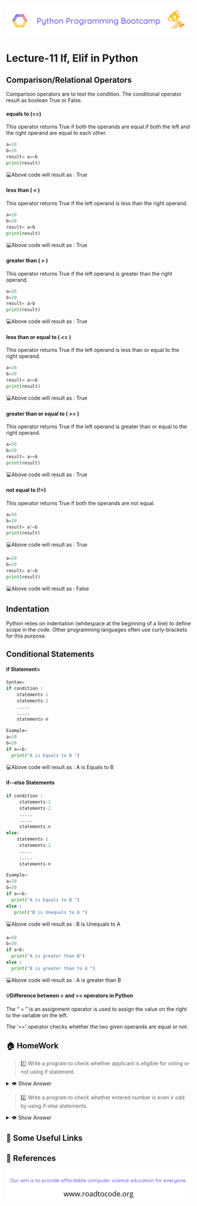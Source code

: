 <!-- HEADER -->
<p align="center">
  <img  src="./../assets/header.png" />
</p>

# Lecture-11 If, Elif in Python

## Comparison/Relational Operators

Comparison operators are to test the condition. The conditional operator result as boolean True or False.

 #### equals to (==)

This operator returns True if both the operands are equal.if both the left and the right operand are equal to each other.
```python
a=10
b=10
result= a==b
print(result)
```
💻Above code will result as : True  

#### less than ( < )

This operator returns True if the left operand is less than the right operand.

```python
a=10
b=20
result= a<b
print(result)
```
💻Above code will result as : True  

#### greater than ( > )

This operator returns True if the left operand is greater than the right operand.
```python 
a=30
b=20
result= a>b
print(result)
```
💻Above code will result as : True  

#### less than or equal to ( <= )

This operator returns True if the left operand is less than or equal to the right operand.
```python
a=10
b=20
result= a<=b
print(result)
```
💻Above code will result as : True  

#### greater than or equal to ( >= )

This operator returns True if the left operand is greater than or equal to the right operand.
```python
a=50
b=20
result= a>=b
print(result)
```
💻Above code will result as : True 

#### not equal to (!=)

This operator returns True if both the operands are not equal.
```python
a=50
b=20
result= a!=b
print(result)
```
💻Above code will result as : True 

```python
a=20
b=20
result= a!=b
print(result)
```
💻Above code will result as : False

## Indentation

Python relies on indentation (whitespace at the beginning of a line) to define scope in the code. Other programming languages often use curly-brackets for this purpose.

## Conditional Statements

#### if Statement=
 ```python
 Syntax=
 if condition :
     statements-1
     statements-2
     .....
     .....
     statements-n
```
```python
Example=
a=20
b=20
if a==b:
  print("A is Equals to B ")
```
💻Above code will result as : A is Equals to B

#### if--else Statements
```python
if condition :
     statements-1
     statements-2
     .....
     .....
     statements-n
else:
    statements-1
     statements-2
     .....
     .....
     statements-n
```
```python
Example=
a=20
b=30
if a==b:
  print("A is Equals to B ")
else :
   print("B is Unequals to A ")
```
💻Above code will result as : B is Unequals to A

```python
a=50
b=30
if a>b:
  print("A is greater than B")
else :
  print("B is greater than to A ")
```
💻Above code will result as : A is greater than B

#### 💡Difference between = and == operators in Python

The “ = ” is an assignment operator is used to assign the value on the right to the variable on the left. 

The ‘==’ operator checks whether the two given operands are equal or not.

## 🏠 HomeWork

>1️⃣ Write a program to check whether applicant is eligible for voting or not using if statement.
<details>
  <summary>👁 Show Answer</summary>

  <p>
  
  ```python
  num=int(input("Enter Number :"))
  rem=num%2
  if rem==0:
    print("Given Number is Even")
  else:
    print("Given Number is Odd")
  ```

  </p>

</details>

>2️⃣ Write a program to check whether entered number is even ir odd by using if-else statements.

<details>
  <summary>👁 Show Answer</summary>

  <p>
  
  ```python
  age=int(input("Enter Your age :"))
  if age>=18:
    print("You are eligible for Voting")
  else:
    print("You are not eligible for Voting")
  ```

  </p>
</details>

## 🔗 Some Useful Links

## 📖 References

<!-- FOOTER -->
<p align="center">
  <img  src="./../assets/footer.png" />
</p>  